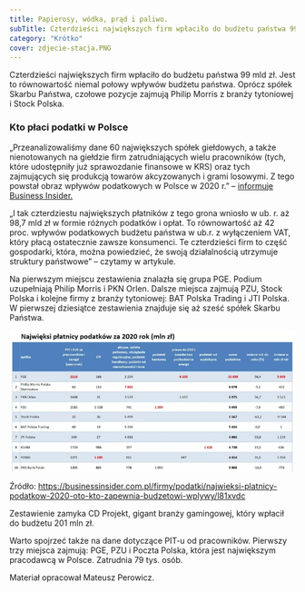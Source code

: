 ```yaml
---
title: Papierosy, wódka, prąd i paliwo.
subTitle: Czterdzieści największych firm wpłaciło do budżetu państwa 99 mld zł. Jest to równowartość niemal połowy wpływów budżetu państwa.
category: "Krótko"
cover: zdjecie-stacja.PNG
---
```



Czterdzieści największych firm wpłaciło do budżetu państwa 99 mld zł. Jest to równowartość niemal połowy wpływów budżetu państwa. Oprócz spółek Skarbu Państwa, czołowe pozycje zajmują Philip Morris z branży tytoniowej i Stock Polska.

### Kto płaci podatki w Polsce

„Przeanalizowaliśmy dane 60 największych spółek giełdowych, a także nienotowanych na giełdzie firm zatrudniających wielu pracowników (tych, które udostępniły już sprawozdanie finansowe w KRS) oraz tych zajmujących się produkcją towarów akcyzowanych i grami losowymi. Z tego powstał obraz wpływów podatkowych w Polsce w 2020 r.” – [informuje Business Insider.](https://businessinsider.com.pl/firmy/podatki/najwieksi-platnicy-podatkow-2020-oto-kto-zapewnia-budzetowi-wplywy/l81xvdc)

„I tak czterdziestu największych płatników z tego grona wniosło w ub. r. aż 98,7 mld zł w formie różnych podatków i opłat. To równowartość aż 42 proc. wpływów podatkowych budżetu państwa w ub.r. z wyłączeniem VAT, który płacą ostatecznie zawsze konsumenci. Te czterdzieści firm to część gospodarki, która, można powiedzieć, że swoją działalnością utrzymuje struktury państwowe” – czytamy w artykule.

Na pierwszym miejscu zestawienia znalazła się grupa PGE. Podium uzupełniają Philip Morris i PKN Orlen. Dalsze miejsca zajmują PZU, Stock Polska i  kolejne firmy z branży tytoniowej: BAT Polska Trading i JTI Polska. W pierwszej dziesiątce zestawienia znajduje się aż sześć spółek Skarbu Państwa.

![](123.jpg)

Źródło: https://businessinsider.com.pl/firmy/podatki/najwieksi-platnicy-podatkow-2020-oto-kto-zapewnia-budzetowi-wplywy/l81xvdc

Zestawienie zamyka CD Projekt, gigant branży gamingowej, który wpłacił do budżetu 201 mln zł.

Warto spojrzeć także na dane dotyczące PIT-u od pracowników. Pierwszy trzy miejsca zajmują: PGE, PZU i Poczta Polska, która jest największym pracodawcą w Polsce. Zatrudnia 79 tys. osób.

Materiał opracował Mateusz Perowicz.

